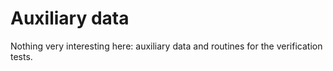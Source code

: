 Auxiliary data
==============

Nothing very interesting here: auxiliary data and routines for the verification tests.
